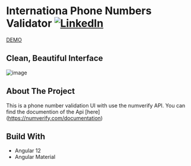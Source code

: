 
# Internationa Phone Numbers Validator [![LinkedIn][linkedin-shield]][linkedin-url] 

[DEMO](http://auto-ecole.tn.s3-website.eu-west-3.amazonaws.com/companies/60b802626730d700090951b2/dashboard)

 ## Clean, Beautiful Interface
![image](https://drive.google.com/uc?export=view&id=1fgRI7C38UV2jJrM70Ro-NtXQJ45OXPsW)

## About The Project

This is a phone number validation UI with use the numverify API.
You can find the documention of the Api [here] (https://numverify.com/documentation)
## Build With
+ Angular 12
+ Angular Material


[linkedin-shield]: https://img.shields.io/badge/-LinkedIn-black.svg?style=for-the-badge&logo=linkedin&colorB=555
[linkedin-url]: https://linkedin.com/in/ahmed-benyahia-ss
[product-screenshot]: images/screenshot.png
